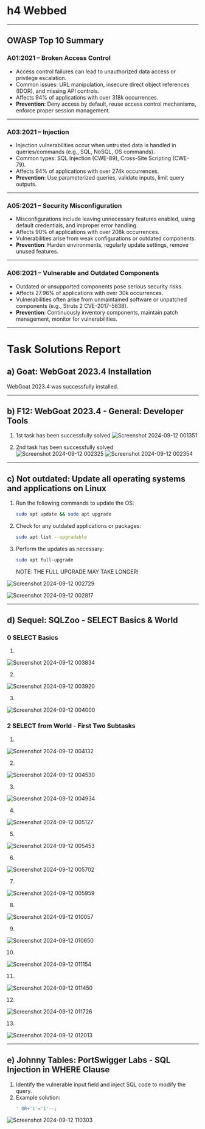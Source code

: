 # h4 Webbed

---

## OWASP Top 10 Summary

### **A01:2021 – Broken Access Control**
- Access control failures can lead to unauthorized data access or privilege escalation.
- Common issues: URL manipulation, insecure direct object references (IDOR), and missing API controls.
- Affects 94% of applications with over 318k occurrences.
- **Prevention**: Deny access by default, reuse access control mechanisms, enforce proper session management.

---

### **A03:2021 – Injection**
- Injection vulnerabilities occur when untrusted data is handled in queries/commands (e.g., SQL, NoSQL, OS commands).
- Common types: SQL Injection (CWE-89), Cross-Site Scripting (CWE-79).
- Affects 94% of applications with over 274k occurrences.
- **Prevention**: Use parameterized queries, validate inputs, limit query outputs.

---

### **A05:2021 – Security Misconfiguration**
- Misconfigurations include leaving unnecessary features enabled, using default credentials, and improper error handling.
- Affects 90% of applications with over 208k occurrences.
- Vulnerabilities arise from weak configurations or outdated components.
- **Prevention**: Harden environments, regularly update settings, remove unused features.

---

### **A06:2021 – Vulnerable and Outdated Components**
- Outdated or unsupported components pose serious security risks.
- Affects 27.96% of applications with over 30k occurrences.
- Vulnerabilities often arise from unmaintained software or unpatched components (e.g., Struts 2 CVE-2017-5638).
- **Prevention**: Continuously inventory components, maintain patch management, monitor for vulnerabilities.

---

# Task Solutions Report

## a) Goat: WebGoat 2023.4 Installation
WebGoat 2023.4 was successfully installed.

---

## b) F12: WebGoat 2023.4 - General: Developer Tools

  1. 1st task has been successfully solved
     ![Screenshot 2024-09-12 001351](https://github.com/user-attachments/assets/4b9fc7ef-c647-40e8-944e-3ee2fddfdf43)

  2. 2nd task has been successfully solved
     ![Screenshot 2024-09-12 002325](https://github.com/user-attachments/assets/84153563-d74c-45b8-bd57-ab35bb91940f)
     ![Screenshot 2024-09-12 002354](https://github.com/user-attachments/assets/fa9e1da9-18a4-43bf-aa9a-a0a2139844f0)

---

## c) Not outdated: Update all operating systems and applications on Linux

  1. Run the following commands to update the OS:
     ```bash
     sudo apt update && sudo apt upgrade
     ```
  2. Check for any outdated applications or packages:
     ```bash
     sudo apt list --upgradable
     ```
  3. Perform the updates as necessary:
     ```bash
     sudo apt full-upgrade
     ```
     NOTE: THE FULL UPGRADE MAY TAKE LONGER!
     
![Screenshot 2024-09-12 002729](https://github.com/user-attachments/assets/ce415945-a3ce-4a0d-aac8-d887c84e5bd1)

![Screenshot 2024-09-12 002817](https://github.com/user-attachments/assets/49a4770b-023e-479f-b674-55c7a168f20e)

---

## d) Sequel: SQLZoo - SELECT Basics & World
### 0 SELECT Basics
1)
![Screenshot 2024-09-12 003834](https://github.com/user-attachments/assets/9f20d1c0-aca6-4dcc-8327-ba1f8a17d4be)

2)
![Screenshot 2024-09-12 003920](https://github.com/user-attachments/assets/2bd2263b-08be-4361-b927-85b62dfa9215)

3)
![Screenshot 2024-09-12 004000](https://github.com/user-attachments/assets/b61fd138-4b34-426c-9c71-d67c83741ba1)


### 2 SELECT from World - First Two Subtasks
1)
![Screenshot 2024-09-12 004132](https://github.com/user-attachments/assets/dd87f296-c62d-4f99-8a7e-2471f259e1af)

2)
![Screenshot 2024-09-12 004530](https://github.com/user-attachments/assets/9e8e4272-e1ce-4558-a942-2fc32f047801)

3)
![Screenshot 2024-09-12 004934](https://github.com/user-attachments/assets/128d55ee-0adb-461a-8b22-3aab3b563291)

4)
![Screenshot 2024-09-12 005127](https://github.com/user-attachments/assets/ced56813-ac82-4f5b-a6a5-2895613c60dc)

5)
![Screenshot 2024-09-12 005453](https://github.com/user-attachments/assets/8e9661ed-a42f-4123-a41f-cac46722b472)

6)
![Screenshot 2024-09-12 005702](https://github.com/user-attachments/assets/fe3e4730-fe1e-405a-b70b-a585b6894b63)

7)
![Screenshot 2024-09-12 005959](https://github.com/user-attachments/assets/c7f73689-5043-4176-96f2-6971fd38791b)

8)
![Screenshot 2024-09-12 010057](https://github.com/user-attachments/assets/e8b0a05f-7b9f-43ad-b04a-e00a16d6b15d)

9)
![Screenshot 2024-09-12 010650](https://github.com/user-attachments/assets/9d5fb8eb-5ebe-48e2-9d53-b39e3d65787a)

10)
![Screenshot 2024-09-12 011154](https://github.com/user-attachments/assets/3ce85cc1-d3ba-47b3-9d84-667e5ccb8697)

11)
![Screenshot 2024-09-12 011450](https://github.com/user-attachments/assets/9922c30a-9e88-4ce8-9a94-0eabc4d7499e)

12)
![Screenshot 2024-09-12 011726](https://github.com/user-attachments/assets/82ee2526-d910-4480-b233-4b3d09cb00bf)

13)
![Screenshot 2024-09-12 012013](https://github.com/user-attachments/assets/9a5efe17-c031-47cc-9a61-611f424747aa)

---

## e) Johnny Tables: PortSwigger Labs - SQL Injection in WHERE Clause

  1. Identify the vulnerable input field and inject SQL code to modify the query.
  2. Example solution:
     ```sql
     ' OR+'1'='1'--;
     ```
![Screenshot 2024-09-12 110303](https://github.com/user-attachments/assets/ffe5d83c-0850-48c0-a9ab-dbc042279534)
